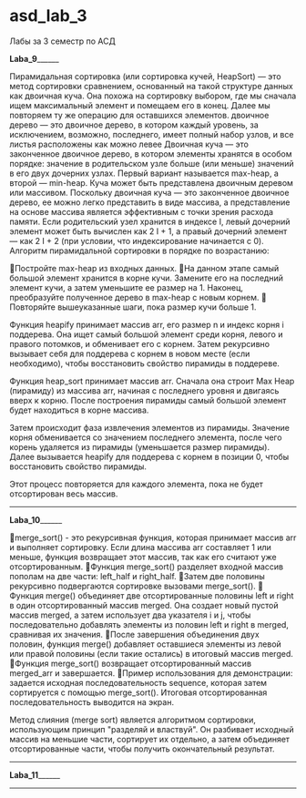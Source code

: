 # asd_lab_3
Лабы за 3 семестр по АСД

________________________________Laba_9______________________________________

Пирамидальная сортировка (или сортировка кучей, HeapSort) — это метод сортировки сравнением, основанный на такой структуре данных как двоичная куча. Она похожа на сортировку выбором, где мы сначала ищем максимальный элемент и помещаем его в конец. Далее мы повторяем ту же операцию для оставшихся элементов.
двоичное дерево — это двоичное дерево, в котором каждый уровень, за исключением, возможно, последнего, имеет полный набор узлов, и все листья расположены как можно левее
Двоичная куча — это законченное двоичное дерево, в котором элементы хранятся в особом порядке: значение в родительском узле больше (или меньше) значений в его двух дочерних узлах. Первый вариант называется max-heap, а второй — min-heap. Куча может быть представлена двоичным деревом или массивом.
Поскольку двоичная куча — это законченное двоичное дерево, ее можно легко представить в виде массива, а представление на основе массива является эффективным с точки зрения расхода памяти. Если родительский узел хранится в индексе I, левый дочерний элемент может быть вычислен как 2 I + 1, а правый дочерний элемент — как 2 I + 2 (при условии, что индексирование начинается с 0).
Алгоритм пирамидальной сортировки в порядке по возрастанию:


📌Постройте max-heap из входных данных.
📌На данном этапе самый большой элемент хранится в корне кучи. Замените его на последний элемент кучи, а затем уменьшите ее размер на 1. Наконец, преобразуйте полученное дерево в max-heap с новым корнем.
📌Повторяйте вышеуказанные шаги, пока размер кучи больше 1.


Функция heapify принимает массив arr, его размер n и индекс корня i поддерева. Она ищет самый большой элемент среди корня, левого и правого потомков, и обменивает его с корнем. Затем рекурсивно вызывает себя для поддерева с корнем в новом месте (если необходимо), чтобы восстановить свойство пирамиды в поддереве.

Функция heap_sort принимает массив arr. Сначала она строит Max Heap (пирамиду) из массива arr, начиная с последнего уровня и двигаясь вверх к корню. После построения пирамиды самый большой элемент будет находиться в корне массива.

Затем происходит фаза извлечения элементов из пирамиды. Значение корня обменивается со значением последнего элемента, после чего корень удаляется из пирамиды (уменьшается размер пирамиды). Далее вызывается heapify для поддерева с корнем в позиции 0, чтобы восстановить свойство пирамиды.

Этот процесс повторяется для каждого элемента, пока не будет отсортирован весь массив.
_____________________________________________________________________________


________________________________Laba_10______________________________________

📌merge_sort() - это рекурсивная функция, которая принимает массив arr и выполняет сортировку. Если длина массива arr составляет 1 или меньше, функция возвращает этот массив, так как его считают уже отсортированным.
📌Функция merge_sort() разделяет входной массив пополам на две части: left_half и right_half.
📌Затем две половины рекурсивно подвергаются сортировке вызовами merge_sort().
📌Функция merge() объединяет две отсортированные половины left и right в один отсортированный массив merged. Она создает новый пустой массив merged, а затем использует два указателя i и j, чтобы последовательно добавлять элементы из половин left и right в merged, сравнивая их значения.
📌После завершения объединения двух половин, функция merge() добавляет оставшиеся элементы из левой или правой половины (если такие остались) в итоговый массив merged.
📌Функция merge_sort() возвращает отсортированный массив merged_arr и завершается.
📌Пример использования для демонстрации: задается исходная последовательность sequence, которая затем сортируется с помощью merge_sort(). Итоговая отсортированная последовательность выводится на экран.

Метод слияния (merge sort) является алгоритмом сортировки, использующим принцип "разделяй и властвуй". Он разбивает исходный массив на меньшие части, сортирует их отдельно, а затем объединяет отсортированные части, чтобы получить окончательный результат.
_____________________________________________________________________________


________________________________Laba_11______________________________________






_____________________________________________________________________________

